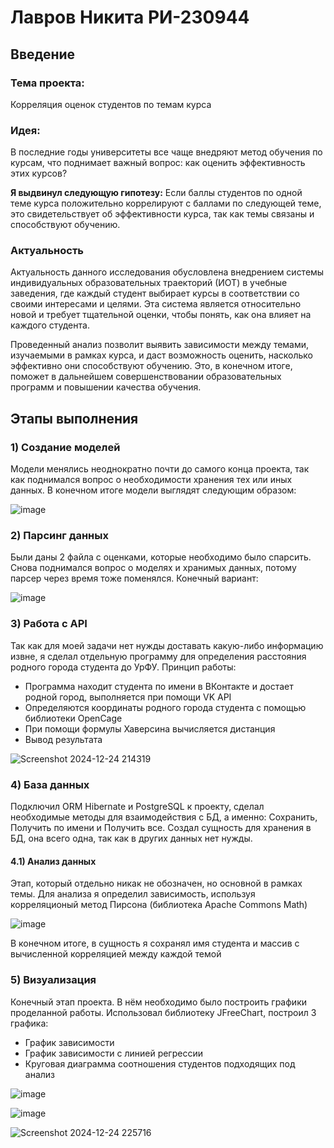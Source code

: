 <H1>Лавров Никита РИ-230944</H1>
<h2>Введение</h2>
<h3>Тема проекта:</h3>
<p>Корреляция оценок студентов по темам курса</p>
<h3>Идея:</h3>
<p>В последние годы университеты все чаще внедряют метод обучения по курсам, что поднимает важный вопрос: как оценить эффективность этих курсов?</p>
<p><b>Я выдвинул следующую гипотезу:</b> Если баллы студентов по одной теме курса положительно коррелируют с баллами по следующей теме, это свидетельствует об эффективности курса, так как темы связаны и способствуют обучению.</p>
<h3>Актуальность</h3>
<p>Актуальность данного исследования обусловлена внедрением системы индивидуальных образовательных траекторий (ИОТ) в учебные заведения, где каждый студент выбирает курсы в соответствии со своими интересами и целями. Эта система является относительно новой и требует тщательной оценки, чтобы понять, как она влияет на каждого студента.</p>
<p>Проведенный анализ позволит выявить зависимости между темами, изучаемыми в рамках курса, и даст возможность оценить, насколько эффективно они способствуют обучению. Это, в конечном итоге, поможет в дальнейшем совершенствовании образовательных программ и повышении качества обучения.</p>

<h2>Этапы выполнения</h2>
<h3>1) Создание моделей</h3>
<p>Модели менялись неоднократно почти до самого конца проекта, так как поднимался вопрос о необходимости хранения тех или иных данных. В конечном итоге модели выглядят следующим образом:</p>

![image](https://github.com/user-attachments/assets/d908c00b-5241-41c2-b522-334ae7d227ec)

<h3>2) Парсинг данных</h3>
<p>Были даны 2 файла с оценками, которые необходимо было спарсить. Снова поднимался вопрос о моделях и хранимых данных, потому парсер через время тоже поменялся. Конечный вариант:</p>

![image](https://github.com/user-attachments/assets/fd70c4e7-c991-4f1e-be41-d99eedf5b855)

<h3>3) Работа с API</h3>
<p>Так как для моей задачи нет нужды доставать какую-либо информацию извне, я сделал отдельную программу для определения расстояния родного города студента до УрФУ. Принцип работы: 
<ul>
  <li>Программа находит студента по имени в ВКонтакте и достает родной город, выполняется при помощи VK API</li>
  <li>Определяются координаты родного города студента с помощью библиотеки OpenCage</li>
  <li>При помощи формулы Хаверсина вычисляется дистанция</li>
  <li>Вывод результата</li>
</ul>
</p>

![Screenshot 2024-12-24 214319](https://github.com/user-attachments/assets/4c523e59-7340-4331-8c34-dcdf7736349d)


<h3>4) База данных</h3>
<p>Подключил ORM Hibernate и PostgreSQL к проекту, сделал необходимые методы для взаимодействия с БД, а именно: Сохранить, Получить по имени и Получить все. Создал сущность для хранения в БД, она всего одна, так как в других данных нет нужды.</p>
<h4>4.1) Анализ данных</h4>
<p>Этап, который отдельно никак не обозначен, но основной в рамках темы. Для анализа я определил зависимость, используя корреляционый метод Пирсона (библиотека Apache Commons Math)</p>

![image](https://github.com/user-attachments/assets/fd69066e-502e-47cf-ab29-8505b48e5c02)

<p>В конечном итоге, в сущность я сохранял имя студента и массив с вычисленной корреляцией между каждой темой</p>

<h3>5) Визуализация</h5>
<p>Конечный этап проекта. В нём необходимо было построить графики проделанной работы. Использовал библиотеку JFreeChart, построил 3 графика:
<ul>
  <li>График зависимости</li>
  <li>График зависимости с линией регрессии</li>
  <li>Круговая диаграмма соотношения студентов подходящих под анализ</li>
</ul>
</p>

![image](https://github.com/user-attachments/assets/2a7ed2e9-5bd1-43ae-bac2-9cdcf663561d)

![image](https://github.com/user-attachments/assets/d2ec8772-bd3c-42c2-be71-11ea0b60701b)

![Screenshot 2024-12-24 225716](https://github.com/user-attachments/assets/47efad55-99ea-4789-8841-7ba65f494d43)
